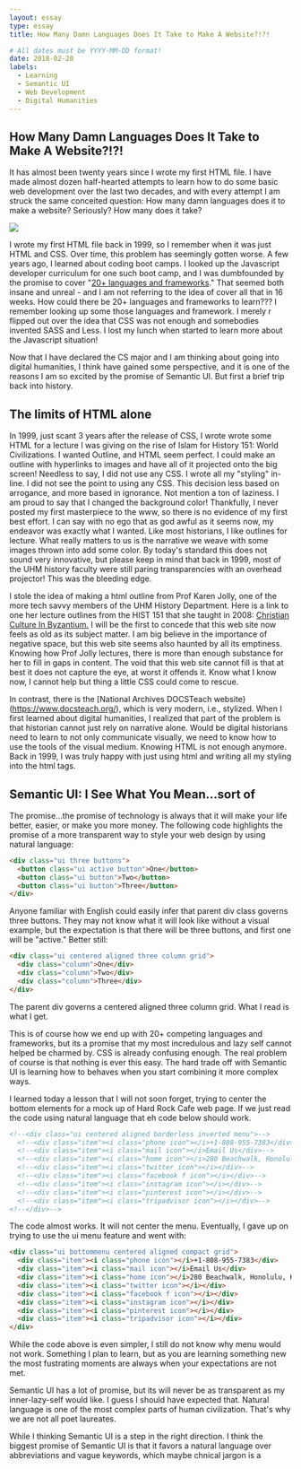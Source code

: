 ```yaml
---
layout: essay
type: essay
title: How Many Damn Languages Does It Take to Make A Website?!?!

# All dates must be YYYY-MM-DD format!
date: 2018-02-20
labels:
  - Learning
  - Semantic UI
  - Web Development
  - Digital Humanities
---
```


## How Many Damn Languages Does It Take to Make A Website?!?!

It has almost been twenty years since I wrote my first HTML file.  I have made almost dozen half-hearted attempts to learn how to do some basic web development over the last two decades, and with every attempt I am struck the same conceited question:  How many damn languages does it to make a website?  Seriously?  How many does it take?  

[<img class="ui medium right floated rounded image" src="https://cdn-images-1.medium.com/max/800/1*raWO3dhM4jMjf9VY-kZzNg.png">](https://hackernoon.com/how-it-feels-to-learn-javascript-in-2016-d3a717dd577f)

I wrote my first HTML file back in 1999, so I remember when it was just HTML and CSS.  Over time, this problem has seemingly gotten worse.  A few years ago, I learned about coding boot camps.  I looked up the Javascript developer curriculum for one such boot camp, and I was dumbfounded by the promise to cover "[20+ languages and frameworks](https://www.devleague.com/tracks/view/javascript-web-engineer)."  That seemed both insane and unreal - and I am not referring to the idea of cover all that in 16 weeks.  How could there be 20+ languages and frameworks to learn???  I remember looking up some those languages and framework.  I merely r flipped out over the idea that CSS was not enough and somebodies invented SASS and Less.  I lost my lunch when started to learn more about the Javascript situation!  

Now that I have declared the CS major and I am thinking about going into digital humanities, I think have gained some perspective, and it is one of the reasons I am so excited by the promise of Semantic UI.  But first a brief trip back into history.


## The limits of HTML alone

In 1999, just scant 3 years after the release of CSS, I wrote wrote some HTML for a lecture I was giving on the rise of Islam for History 151: World Civilizations.  I wanted Outline, and HTML seem perfect.  I could make an outline with hyperlinks to images and have all of it projected onto the big screen!  Needless to say, I did not use any CSS.  I wrote all my "styling" in-line.  I did not see the point to using any CSS.  This decision less based on arrogance, and more based in ignorance.  Not mention a ton of laziness.  I am proud to say that I changed the background color!  Thankfully, I never posted my first masterpiece to the www, so there is no evidence of my first best effort. I can say with no ego that as god awful as it seems now, my endeavor was exactly what I wanted.  Like most historians, I like outlines for lecture.  What really matters to us is the narrative we weave with some images thrown into add some color.  By today's standard this does not sound very innovative, but please keep in mind that back in 1999, most of the UHM history faculty were still paring transparencies with an overhead projector!  This was the bleeding edge.

I stole the idea of making a html outline from Prof Karen Jolly, one of the more tech savvy members of the UHM History Department.  Here is a link to one her lecture outlines from the HIST 151 that she taught in 2008: [Christian Culture In Byzantium.](http://www2.hawaii.edu/~kjolly/151f08/081021Byz.html)  I will be the first to concede that this web site now feels as old as its subject matter.  I am big believe in the importance of negative space, but this web site seems also haunted by all its emptiness.  Knowing how Prof Jolly lectures, there is more than enough substance for her to fill in gaps in content.  The void that this web site cannot fill is that at best it does not capture the eye, at worst it offends it.  Know what I know now, I cannot help but thing a little CSS could come to rescue.

In contrast, there is the [National Archives DOCSTeach website}(https://www.docsteach.org/), which is very modern, i.e., stylized.  When I first learned about digital humanities, I realized that part of the problem is that historian cannot just rely on narrative alone.  Would be digital historians need to learn to not only communicate visually, we need to know how to use the tools of the visual medium.  Knowing HTML is not enough anymore.  Back in 1999, I was truly happy with just using html and writing all my styling into the html tags. 


## Semantic UI:  I See What You Mean...sort of

The promise...the promise of technology is always that it will make your life better, easier, or make you more money.  The following code highlights the promise of a more transparent way to style your web design by using natural language:

````html
<div class="ui three buttons">
  <button class="ui active button">One</button>
  <button class="ui button">Two</button>
  <button class="ui button">Three</button>
</div>
````

Anyone familiar with English could easily infer that parent div class governs three buttons.  They may not know what it will look like without a visual example, but the expectation is that there will be three buttons, and first one will be "active."  Better still:

````html
<div class="ui centered aligned three column grid">
  <div class="column">One</div>
  <div class="column">Two</div>
  <div class="column">Three</div>
</div>
````
The parent div governs a centered aligned three column grid.  What I read is what I get.

This is of course how we end up with 20+ competing languages and frameworks, but its a promise that my most incredulous and lazy self cannot helped be charmed by.  CSS is already confusing enough.  The real problem of course is that nothing is ever this easy.  The hard trade off with Semantic UI is learning how to behaves when you start combining it more complex ways.  

I learned today a lesson that I will not soon forget, trying to center the bottom elements for a mock up of Hard Rock Cafe web page.  If we just read the code using natural language that eh code below should work.  

````html
<!--<div class="ui centered aligned borderless inverted menu">-->
  <!--<div class="item"><i class="phone icon"></i>+1-808-955-7383</div>-->
  <!--<div class="item"><i class="mail icon"></i>Email Us</div>-->
  <!--<div class="item"><i class="home icon"></i>280 Beachwalk, Honolulu, HI 96815</div>-->
  <!--<div class="item"><i class="twitter icon"></i></div>-->
  <!--<div class="item"><i class="facebook f icon"></i></div>-->
  <!--<div class="item"><i class="instagram icon"></i></div>-->
  <!--<div class="item"><i class="pinterest icon"></i></div>-->
  <!--<div class="item"><i class="tripadvisor icon"></i></div>-->
<!--</div>-->
````
The code almost works.  It will not center the menu.  Eventually, I gave up on trying to use the ui menu feature and went with:

````html
<div class="ui bottommenu centered aligned compact grid">
  <div class="item"><i class="phone icon"></i>+1-808-955-7383</div>
  <div class="item"><i class="mail icon"></i>Email Us</div>
  <div class="item"><i class="home icon"></i>280 Beachwalk, Honolulu, HI 96815</div>
  <div class="item"><i class="twitter icon"></i></div>
  <div class="item"><i class="facebook f icon"></i></div>
  <div class="item"><i class="instagram icon"></i></div>
  <div class="item"><i class="pinterest icon"></i></div>
  <div class="item"><i class="tripadvisor icon"></i></div>
</div>
````

While the code above is even simpler, I still do not know why menu would not work.  Something I plan to learn, but as you are learning something new the most fustrating moments are always when your expectations are not met.  

Semantic UI has a lot of promise, but its will never be as transparent as my inner-lazy-self would like.  I guess I should have expected that.  Natural language is one of the most complex parts of human civilization.  That's why we are not all poet laureates.

While I thinking Semantic UI is a step in the right direction.  I think the biggest promise of Semantic UI is that it favors a natural language over abbreviations and vague keywords, which maybe chnical jargon is a 
